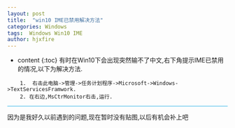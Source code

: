 ```yaml
---
layout: post
title:  "win10 IME已禁用解决方法"
categories: Windows
tags:  Windows Win10 IME
author: hjxfire
---
```


* content
{:toc}
有时在Win10下会出现突然输不了中文,右下角提示IME已禁用的情况,以下为解决方法.
```
    1. 	右击此电脑->管理->任务计划程序->Microsoft->Windows->TextServicesFramwork.
    2. 在右边,MsCtrMonitor右击,运行.
```
<hr style="background-color: rgb(25, 172, 230);height: 1px;">
因为是我好久以前遇到的问题,现在暂时没有贴图,以后有机会补上吧
